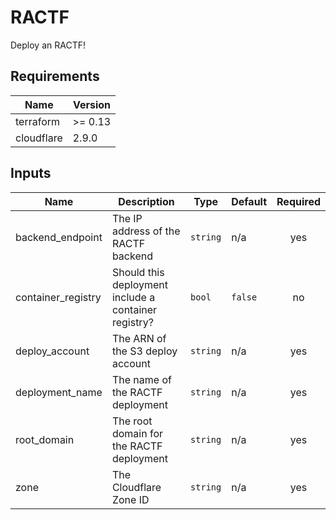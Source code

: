 # RACTF

Deploy an RACTF!

## Requirements

| Name | Version |
|------|---------|
| terraform | >= 0.13 |
| cloudflare | 2.9.0 |

## Inputs

| Name | Description | Type | Default | Required |
|------|-------------|------|---------|:--------:|
| backend\_endpoint | The IP address of the RACTF backend | `string` | n/a | yes |
| container\_registry | Should this deployment include a container registry? | `bool` | `false` | no |
| deploy\_account | The ARN of the S3 deploy account | `string` | n/a | yes |
| deployment\_name | The name of the RACTF deployment | `string` | n/a | yes |
| root\_domain | The root domain for the RACTF deployment | `string` | n/a | yes |
| zone | The Cloudflare Zone ID | `string` | n/a | yes |
